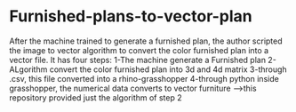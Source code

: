 # Furnished-plans-to-vector-plan
After the machine trained to generate a furnished plan, the author scripted the image to vector algorithm to convert the color furnished plan into a vector file.
It has four steps:
1-The machine generate a Furnished plan
2-ALgorithm convert the color furnished plan into 3d and 4d matrix
3-through .csv, this file converted into a rhino-grasshopper
4-through python inside grasshopper, the numerical data converts to vector furniture
 -->this repository provided just the algorithm of step 2 
